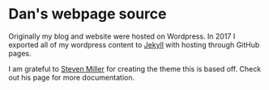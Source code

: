 Dan's webpage source
=====================================

Originally my blog and website were hosted on Wordpress. In 2017 I exported all of my wordpress content to [Jekyll](https://jekyllrb.com/) with hosting through GitHub pages.

I am grateful to [Steven Miller](https://github.com/svmiller/steve-ngvb-jekyll-template) for creating the theme this is based off. Check out his page for more documentation.
